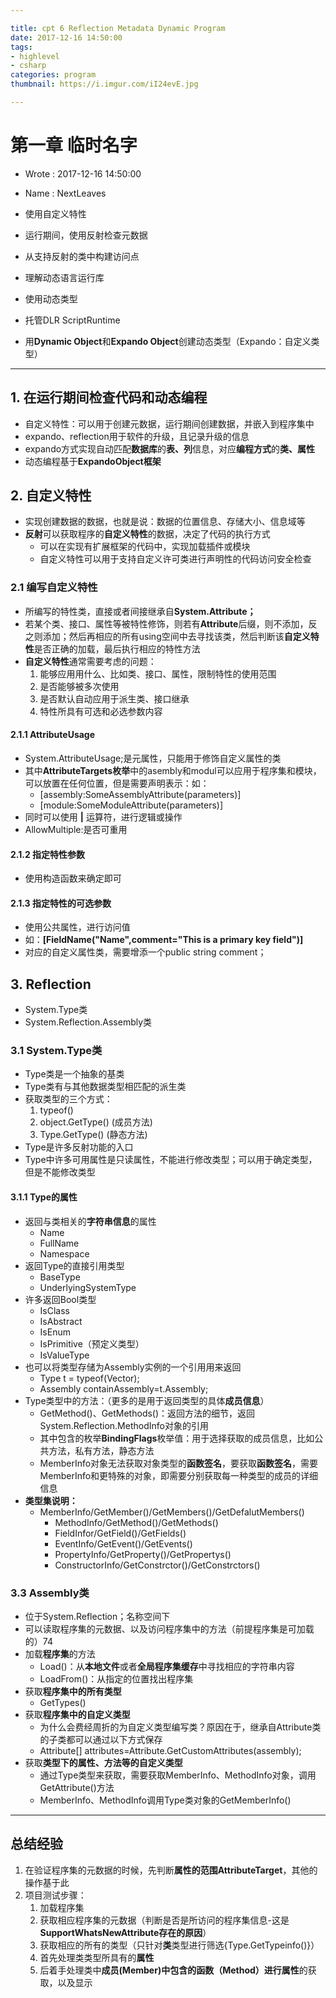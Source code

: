 ```yaml
---

title: cpt 6 Reflection Metadata Dynamic Program
date: 2017-12-16 14:50:00
tags:
- highlevel
- csharp
categories: program
thumbnail: https://i.imgur.com/iI24evE.jpg

---
```


# 第一章 临时名字 #

* Wrote : 2017-12-16 14:50:00
* Name  : NextLeaves

* 使用自定义特性
* 运行期间，使用反射检查元数据
* 从支持反射的类中构建访问点
* 理解动态语言运行库
* 使用动态类型
* 托管DLR ScriptRuntime
* 用**Dynamic Object**和**Expando Object**创建动态类型（Expando：自定义类型）

---

## 1. 在运行期间检查代码和动态编程 ##

* 自定义特性：可以用于创建元数据，运行期间创建数据，并嵌入到程序集中
* expando、reflection用于软件的升级，且记录升级的信息
* expando方式实现自动匹配**数据库**的**表、列**信息，对应**编程方式**的**类、属性**
* 动态编程基于**ExpandoObject框架**

## 2. 自定义特性 ##

* 实现创建数据的数据，也就是说：数据的位置信息、存储大小、信息域等
* **反射**可以获取程序的**自定义特性**的数据，决定了代码的执行方式
	* 可以在实现有扩展框架的代码中，实现加载插件或模块
	* 自定义特性可以用于支持自定义许可类进行声明性的代码访问安全检查

### 2.1 编写自定义特性 ###

* 所编写的特性类，直接或者间接继承自**System.Attribute；**
* 若某个类、接口、属性等被特性修饰，则若有**Attribute**后缀，则不添加，反之则添加；然后再相应的所有using空间中去寻找该类，然后判断该**自定义特性**是否正确的加载，最后执行相应的特性方法
* **自定义特性**通常需要考虑的问题：
	1. 能够应用用什么、比如类、接口、属性，限制特性的使用范围
	2. 是否能够被多次使用
	3. 是否默认自动应用于派生类、接口继承
	4. 特性所具有可选和必选参数内容

#### 2.1.1 AttributeUsage ####

* System.AttributeUsage;是元属性，只能用于修饰自定义属性的类
* 其中**AttributeTargets枚举**中的asembly和modul可以应用于程序集和模块，可以放置在任何位置，但是需要声明表示：如：
	* [assembly:SomeAssemblyAttribute(parameters)]
	* [module:SomeModuleAttribute(parameters)]
* 同时可以使用 **|** 运算符，进行逻辑或操作
* AllowMultiple:是否可重用

#### 2.1.2 指定特性参数 ####

* 使用构造函数来确定即可

#### 2.1.3 指定特性的可选参数 ####

* 使用公共属性，进行访问值
* 如：**[FieldName("Name",comment="This is a primary key field")]**
* 对应的自定义属性类，需要增添一个public string comment；

## 3. Reflection ##

* System.Type类
* System.Reflection.Assembly类

### 3.1 System.Type类 ###

* Type类是一个抽象的基类
* Type类有与其他数据类型相匹配的派生类
* 获取类型的三个方式：
	1. typeof()
	2. object.GetType() (成员方法)
	3. Type.GetType() (静态方法)
* Type是许多反射功能的入口
* Type中许多可用属性是只读属性，不能进行修改类型；可以用于确定类型，但是不能修改类型

#### 3.1.1 Type的属性 ####

* 返回与类相关的**字符串信息**的属性
	* Name
	* FullName
	* Namespace
* 返回Type的直接引用类型
	* BaseType
	* UnderlyingSystemType
* 许多返回Bool类型
	* IsClass
	* IsAbstract
	* IsEnum
	* IsPrimitive（预定义类型）
	* IsValueType
* 也可以将类型存储为Assembly实例的一个引用用来返回
	* Type t = typeof(Vector);
	* Assembly containAssembly=t.Assembly;
* Type类型中的方法：（更多的是用于返回类型的具体**成员信息**）
	* GetMethod()、GetMethods()：返回方法的细节，返回System.Reflection.MethodInfo对象的引用
	* 其中包含的枚举**BindingFlags**枚举值：用于选择获取的成员信息，比如公共方法，私有方法，静态方法
	* MemberInfo对象无法获取对象类型的**函数签名**，要获取**函数签名**，需要MemberInfo和更特殊的对象，即需要分别获取每一种类型的成员的详细信息
* **类型集说明：**
	* MemberInfo/GetMember()/GetMembers()/GetDefalutMembers()
		* MethodInfo/GetMethod()/GetMethods()
		* FieldInfor/GetField()/GetFields()
		* EventInfo/GetEvent()/GetEvents()
		* PropertyInfo/GetProperty()/GetPropertys()
		* ConstructorInfo/GetConstrctor()/GetConstrctors()

### 3.3 Assembly类 ###

* 位于System.Reflection；名称空间下
* 可以读取程序集的元数据、以及访问程序集中的方法（前提程序集是可加载的）74
* 加载**程序集**的方法
	* Load()：从**本地文件**或者**全局程序集缓存**中寻找相应的字符串内容
	* LoadFrom()：从指定的位置找出程序集
* 获取**程序集中的所有类型**
	* GetTypes()
* 获取**程序集中的自定义类型**
	* 为什么会费经周折的为自定义类型编写类？原因在于，继承自Attribute类的子类都可以通过以下方式保存
	* Attribute[] attributes=Attribute.GetCustomAttributes(assembly);
* 获取**类型下的属性、方法等的自定义类型**
	* 通过Type类型来获取，需要获取MemberInfo、MethodInfo对象，调用GetAttribute()方法
	* MemberInfo、MethodInfo调用Type类对象的GetMemberInfo()

---

## 总结经验 ##

1. 在验证程序集的元数据的时候，先判断**属性的范围AttributeTarget**，其他的操作基于此
2. 项目测试步骤：
	1. 加载程序集
	2. 获取相应程序集的元数据（判断是否是所访问的程序集信息-这是**SupportWhatsNewAttribute存在的原因**）
	3. 获取相应的所有的类型（只针对**类**类型进行筛选{Type.GetTypeinfo()}）
	4. 首先处理类类型所具有的**属性**
	5. 后着手处理类中**成员(Member)**中包含的**函数（Method）**进行**属性**的获取，以及显示